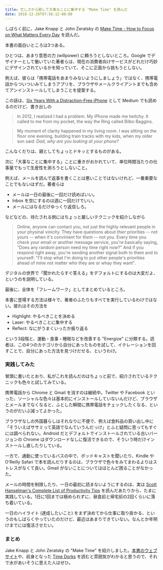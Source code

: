 ```yaml
---
title: 忙しさから脱して大事なことに集中する "Make Time" を読んだ
date: 2018-12-26T07:56:12-08:00
---
```

しばらく前に、Jake Knapp と John Zeratsky の [Make Time - How to Focus on What Matters Every Day](https://maketimebook.com/) を読んだ。

本書の面白いところは3つある。

ひとつは、あまり意思の力 (willpower) に頼ろうとしないところ。Google でデザイナーとして働いていた著者らは、現在の消費者向けサービスがどれだけ巧妙にデザインされているかを知っていて、そこに正面から挑もうとしない。

例えば、彼らは「携帯電話をあまりみないようにしましょう」ではなく、携帯電話からついついみてしまうアプリを、ブラウザやメールクライアントまでも含めてアンインストールしてしまうことを提案する。

この話は、[Six Years With a Distraction-Free iPhone](https://medium.com/s/story/six-years-with-a-distraction-free-iphone-8cf5eb4f97e3) として Medium でも読めるのだけど、書き出しの

> In 2012, I realized I had a problem. My iPhone made me twitchy. It called to me from my pocket, the way the Ring called Bilbo Baggins.

> My moment of clarity happened in my living room. I was sitting on the floor one evening, building train tracks with my kids, when my older son said: *Dad, why are you looking at your phone?*

こんなくだりは、親としてちょっとドキッとするものがある。

次に「大事なことに集中する」ことに重きがおかれていて、単位時間当たりの仕事量でもって生産性を測ろうとしないこと。

例えば、メールを読んで返事を書くことは悪いことではないけれど、一番重要なことでもないはずだ。著者らは

* メールは一日の最後に一回だけ読めばいい。
* Inbox を空にするのは週に一回だけでいい。
* メールにはなるだけゆっくり返信しろ。

などなどの、待たされる側にはちょっと厳しいテクニックを紹介しながら

> Online, anyone can contact you, not just the highly relevant people in your physinal vinicity. They have questions about *thier* priorities -- not yours -- when it's convinient for *them* -- not you. Every time you check your email or another message service, you're basically saying, "Does any random person need my time right now?" And if you respond right away, you're sending another signal both to them and to yourself: "I'll stop what I'm doing to put other people's priorities ahead of mine not matter who they are or whay they want".

デジタルの世界で「聞かれたらすぐ答える」をデフォルトにするのは大変だよ、というのを説明している。

最後に、全体を「フレームワーク」としてまとめているところ。

本書に登場する方法は様々で、著者のふたりもすべてを実行しているわけではない。彼れはその方法を

* Highlight: やるべきことを決める
* Laser: やるべきことに集中する
* Reflect: なにがうまくいったか振り返る

という3段階と、運動・食事・睡眠などを改善する "Energize" に分類する。読者は、この4つのカテゴリから自分にあったものを試して、イテレーションを回すことで、自分にあった方法を見つけだせる、というわけ。

### 実践してみた

冒頭に書いたとおり、私がこれを読んだのはちょっと前で、紹介されているテクニックも色々と試してみている。

携帯電話から Chrome と Gmail を消すのは継続中。Twitter や Facebook といった、ソーシャルな色々は基本的にインストールしていないんだけど、ブラウザとメールまでなくなると、ふとした瞬間に携帯電話をチェックしたくなる、というのがだいぶ減ってよかった。

ブラウザなしの外国暮らしはそれなりに不便で、例えば食料品の買い出し中に「そういえばササミって英語でなんていうんだっけ」とふと疑問に思ってもすぐには調べられない。Android だとデフォルトでインストールされている古いバージョンの Chrome はダウンロードなしに復活できるので、そういう時だけインストールし直したりしている。

一方で、通勤に使っているバスの中で、ポッドキャストを聞いたり、Kindle や O'Reilly Safari で本を読んだりするのは、ブラウザで色々をみてまわるよりはストレスがなくて良い。Gmail がないことについてはほとんど困ることがなかった。

メールの時間を制限したり、一日の最初に読まないようにするのは、実は [Scott Hanselman's Complete List of Productivity Tips](https://www.hanselman.com/blog/ScottHanselmansCompleteListOfProductivityTips.aspx) を読んだあたりから、たまに実践している。1日に1回までは極められずに、昼食前と帰宅前の2回くらいに落ち着いている。

一日のハイライト (達成したいこと) をまず決めてから仕事に取り掛かる、というのもしばらくやっていたのだけど、最近はあまりできていない。なんとか年明けまでには復活させたい。

### まとめ

Jake Knapp と John Zeratsky の "Make Time" を紹介しました。[本書のウェブサイト](https://maketimebook.com/)や、前身となった [Time Dorks](http://www.timedorks.com/) を読むと雰囲気がわかると思うので、それで水があいそうに思えた人はぜひ。
